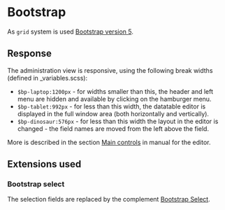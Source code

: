 # Bootstrap

As `grid` system is used [Bootstrap version 5](https://getbootstrap.com/docs/5.0/).

## Response

The administration view is responsive, using the following break widths (defined in \_variables.scss):
- `$bp-laptop:1200px` - for widths smaller than this, the header and left menu are hidden and available by clicking on the hamburger menu.
- `$bp-tablet:992px` - for less than this width, the datatable editor is displayed in the full window area (both horizontally and vertically).
- `$bp-dinosaur:576px` - for less than this width the layout in the editor is changed - the field names are moved from the left above the field.

More is described in the section [Main controls](../../redactor/admin/README.md) in manual for the editor.

## Extensions used

### Bootstrap select

The selection fields are replaced by the complement [Bootstrap Select](https://github.com/snapappointments/bootstrap-select/).
